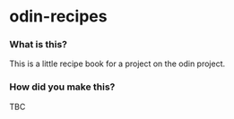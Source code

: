 # odin-recipes
### What is this?
This is a little recipe book for a project on the odin project.

### How did you make this?
TBC
